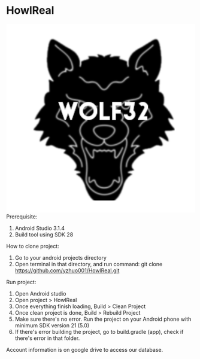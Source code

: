 # HowlReal
![alt text](https://raw.githubusercontent.com/yzhuo001/HowlReal/master/app/src/main/ic_launcher-web.png)
Prerequisite:
1) Android Studio 3.1.4
2) Build tool using SDK 28


How to clone project:
1) Go to your android projects directory
2) Open terminal in that directory, and run command:
        git clone https://github.com/yzhuo001/HowlReal.git

Run project:
1) Open Android studio
2) Open project > HowlReal
3) Once everything finish loading, 
    Build > Clean Project
4) Once clean project is done,
    Build > Rebuild Project
5) Make sure there's no error. 
   Run the project on your Android phone with minimum SDK version 21 (5.0)
6) If there's error building the project, go to build.gradle (app), check if there's error in that folder.


Account information is on google drive to access our database.
